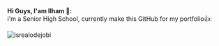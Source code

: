 <summary><strong>Hi Guys, I'am Ilham 👋:</strong></summary>
i'm a Senior High School, currently make this GitHub for my portfolio👍:
<p align="left"> <img src="https://komarev.com/ghpvc/?username=Hammm22&label=Profile%20views&color=0e75b6&style=flat" alt="isrealodejobi" />
</p>


